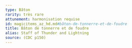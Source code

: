 ```yaml
---
type: Bâton
rarity: très rare
attunement: harmonisation requise
id: magicitems_az_hd.md#bâton-de-tonnerre-et-de-foudre
title: Bâton de tonnerre et de foudre
alias: Staff of Thunder and Lightning
source: (CDC p150)
---
```


